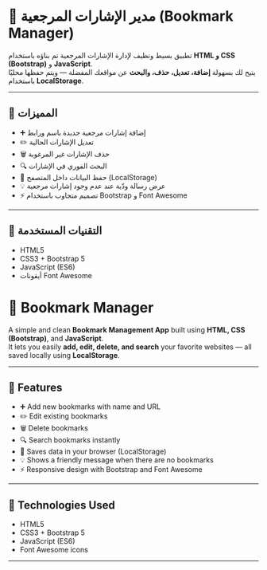 

# 📑 مدير الإشارات المرجعية (Bookmark Manager)

تطبيق بسيط ونظيف لإدارة الإشارات المرجعية تم بناؤه باستخدام **HTML و CSS (Bootstrap)** و **JavaScript**.  
يتيح لك بسهولة **إضافة، تعديل، حذف، والبحث** عن مواقعك المفضلة — ويتم حفظها محليًا باستخدام **LocalStorage**.

---

## 🚀 المميزات
- ➕ إضافة إشارات مرجعية جديدة باسم ورابط  
- ✏️ تعديل الإشارات الحالية  
- 🗑️ حذف الإشارات غير المرغوبة  
- 🔍 البحث الفوري في الإشارات  
- 💾 حفظ البيانات داخل المتصفح (LocalStorage)  
- 💡 عرض رسالة ودّية عند عدم وجود إشارات مرجعية  
- ⚡ تصميم متجاوب باستخدام Bootstrap و Font Awesome  

---

## 🧩 التقنيات المستخدمة
- HTML5  
- CSS3 + Bootstrap 5  
- JavaScript (ES6)  
- أيقونات Font Awesome  

# 📑 Bookmark Manager

A simple and clean **Bookmark Management App** built using **HTML, CSS (Bootstrap)**, and **JavaScript**.  
It lets you easily **add, edit, delete, and search** your favorite websites — all saved locally using **LocalStorage**.

---

## 🚀 Features
- ➕ Add new bookmarks with name and URL  
- ✏️ Edit existing bookmarks  
- 🗑️ Delete bookmarks  
- 🔍 Search bookmarks instantly  
- 💾 Saves data in your browser (LocalStorage)  
- 💡 Shows a friendly message when there are no bookmarks  
- ⚡ Responsive design with Bootstrap and Font Awesome  

---

## 🧩 Technologies Used
- HTML5  
- CSS3 + Bootstrap 5  
- JavaScript (ES6)  
- Font Awesome icons  

---
